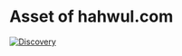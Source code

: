 # Asset of hahwul.com

[![Discovery](https://github.com/hahwul/asset-of-hahwul.com/actions/workflows/discovery.yml/badge.svg?branch=master)](https://github.com/hahwul/asset-of-hahwul.com/actions/workflows/discovery.yml)
